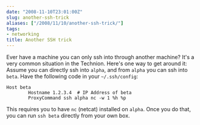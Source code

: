 ```yaml
---
date: "2008-11-10T23:01:00Z"
slug: another-ssh-trick
aliases: ["/2008/11/10/another-ssh-trick/"]
tags:
- networking
title: Another SSH trick
---
```


Ever have a machine you can only ssh into through another machine? It's a very
common situation in the Technion. Here's one way to get around it: Assume you
can directly ssh into `alpha`, and from `alpha` you can ssh into `beta`. Have
the following code in your `~/.ssh/config`:

```
Host beta
        Hostname 1.2.3.4  # IP Address of beta
        ProxyCommand ssh alpha nc -w 1 %h %p
```

This requires you to have `nc` (netcat) installed on `alpha`. Once you do that,
you can run `ssh beta` directly from your own box.
